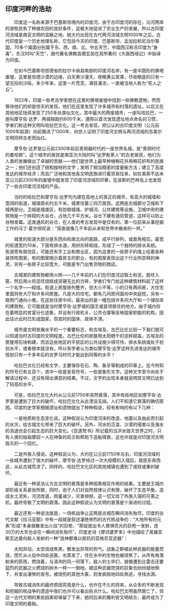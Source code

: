 ## 印度河畔的浩劫

　　印度这一名称来源于巴基斯坦境内的印度河，由于古印度河的存在，沿河两岸的游牧民有了种植农田的良好条件，这极大地促进了农业生产的发展，所以古印度河流域是南亚文明的滥觞之地，她大约出现在古代两河流域文明1000年之后。古代印度是一个历史地理名称，它包括今天的印度、巴基斯坦、孟加拉和尼泊尔等国，70多个属国分别属于东、西、南、北、中五天竺，中国西汉称古印度为“身毒”，东汉时叫“天竺”，唐代著名佛教高僧玄奘在其所著的《大唐西域记》中始译为印度。

　　在如今巴基斯坦信德省的拉尔卡纳县南部的印度河右岸，有一座半圆形的佛塔废墟，这里是信德沙漠的边缘，白天黄沙漫天，夜晚黄云笼罩，尽收眼底的只有一望无际的沙砾。多少年来，这里一片荒芜，满目凄凉，一直被当地人称为“死人之丘”。

　　1922年，印度一些考古学家想在这里的佛塔废墟中找到一些佛教遗物，然而等待他们的却是惊天的发现。他们在这里发现了许多城市和村落的遗址，以后又在其他地区陆续发现了250多处类似文化，其中最大的两座城市，一座叫哈拉巴，一座叫摩亨佐·达罗，两城相距约600千米，遵照以首次发现遗址地点命名的习惯，学者们称这种文明叫哈拉巴文化。这一考古发现，把公认的古印度文明（公元前1000年起源）向前推进了1300年，向世人证明了印度河文明与两河流域的苏美尔文明同样古老而灿烂。

　　摩亨佐·达罗是公元前2300年前后青铜器时代的一座世界名城，是“青铜时代的曼哈顿”。这个城市的居民是南亚次大陆的叫“达罗毗荼人”的古老居民，他们为人类的发展做出了卓越的贡献——他们是世界上最早种植棉花并用棉花织布的民族之一；他们还创造了结构独特的文字；发明了相当精密的度量衡方法；建立了高度发达的城市经济；而且广泛地和其他各文明民族进行着贸易往来，如在美索不达米亚公元前2300年的废墟中就发现了印度河流域的印章，在波斯的巴林岛上也发现了一些古印度河流域的产品。

　　当时的哈拉巴和摩亨佐·达罗均为建在高地上的真正的城市，有高大的城墙和宽阔的街道，城墙周长约五千米，城里住着三四万居民。这两座古城都分卫城和下城两部分。卫城是城堡区，有防御城墙、护城河、公共建筑等设施，卫城中央的建筑物是一个砖砌的大谷仓，占地几千平方米。谷仓下建有通风管道，这样可以防止谷物发霉。这类通风的谷仓，在人类的考古发现中是仅有的。第一位前来从事挖掘工作的马丁·夏尔惊叹说：“简直就像几千年前从未知世界中搬来的一样。”

　　城里的街道大部分是东西向和南北向的直路，成平行排列，或直角相交。最宽的街道宽约10米，下面有排水道，用拱形砖砌成，形成了一个独特的排水系统。街道旁有居住区，可能还有手工业和商业区，因为这里的一些房子的墙上绘着各种装饰性图案，有的图案暗示着房主的职业，有的图案表现出这个行业所崇拜的神灵。另有一些房子比较宽大，可能是专门出售货物的商店。

　　古城里的建筑物都用火砖——几千年前的人们在印度河边取土和泥，脱坯入窑，然后用火将泥坯烧结成坚硬无比的方砖，学者们专门给这种建筑材料起了这样一个名字——砌成。街道上房屋排列整齐，但大小不等，小的只有两间房，大住宅里面则有大厅和许多间房屋。凡是大的住宅，都有几间房间面向中央庭院，另有一扇侧门通向小巷。在这些住房中间，最突出的是一幢包括许多间大厅和一个储存库的建筑物，它可能就是当时摩亨佐·达罗城的国王或首领居住的地方。由于城内存在着明显的贫富分化迹象，并设有行政机关、公共仓廪等反映国家职能的机构，因此估计此时已形成国家，但其时的国体、政体不清。

　　城市是文明发展水平的一个重要标志，和古埃及、古巴比伦比较一下我们就可以知道当时古印度的文明程度。古巴比伦的房屋用太阳晒干的泥砖砌盖，古埃及的房屋用石块构建，而且这些地区的平民区的公共设施少得可怜，排水系统或处于初创水平，或者根本就没有。所以有学者认为类似摩亨佐·达罗这样先进发达的城市规划只有一千多年后的古罗马时代才能达到同等的水平！

　　哈拉巴文化已经有文字，主要保存在石、陶、象牙等制成的印章上。迄今所知的符号已有五百个，其中一些是发音符号，一些是象形文字。这种文字至今尚处于解读过程中，还没有得出满意的结果。不过，文字的出现本身就说明其文明已达到了较高的水平。

　　可是，哈拉巴文化大约从公元前1750年突然衰落，其中有些地区如摩亨佐·达罗更是遭到了巨大的破坏，哈拉巴文化从此湮没无闻。人们不知道它衰落的确切原因。印度的史学家根据遗址和遗物提出了种种假说，较有影响的有以下几种：

　　一是地质和生态变化说。这种假说认为印度河床的改造、地震以及由此而引起的水灾，给古城文化带来了巨大的破坏。另外，河水的泛滥、沙漠的侵害以及海水的消退也会引起生态的巨大变化。《百道梵书》所记载的当洪水毁灭世界之时，只有人类的始祖摩奴一人在神鱼的启示和帮助下造船得救，这也许就是对印度河文明毁灭的一个回忆。

　　二是外族入侵说。这种假说认为，大约在公元前1750年左右，印度河流域的一些城市遭到了很大的破坏，摩亨佐·达罗经过一次大规模的入侵后，居民东奔西逃，从此古城荒凉了。同样的，哈拉巴文化区的其他城镇也遭到了或轻或重的破坏。

　　最近有一种说法认为古文明的衰落是多种因素相互作用的结果。主要是王城内部阶级关系紧张所致，同时，由于人们对自然规律认识有限，破坏了生态平衡，造成水土流失，河流改道，雨量减少，灾害频频，这一切又给了外族入侵的可乘之机，最终导致了文明的衰落。因此这种假说认为文明的衰落是个渐进的过程。

　　最近还有一种说法就是，一场核战争让这两座古城在瞬间消失殆尽。印度的古代文献《拉马亚那》中有一段就是叙述凄绝惨烈的古代核战争的：“大地所有的元素”形成“本身就散发出火焰”的巨枪，“那绽放出令人畏惧亮光的巨枪一发射，连30万的大军也会在一瞬间消失殆尽”。印度史诗《摩诃婆罗多》中也描绘了英雄亚斯瓦达曼向敌人发射的一种“连神都难以抵抗的亚格尼亚武器”：

　　太阳异动，太空烧成焦黑，散发出异常的热气。战象之群被此种武器的能量焚烧，慌忙从火焰中四处逃匿。水蒸发了，住在水中的生物也被烧焦了。从所有角落射来的箭雨，燃烧着，与凛冽的风一同落下。敌人的士卒们，就像遭到比雷击还要猛烈的武器之火燃烧的树木一样一一倒地。被这种武器焚烧的巨象也纷纷就地倒下，并发出凄惨的哀号。被烧伤的其他大象，则发疯般地四处奔逃，寻找水源。

　　导致古城消失的最终原因究竟是什么，也许在不久的将来，从众多的不断发现和挖掘的核战争的遗迹中我们也许可以看出些点什么。哈拉巴文明虽然衰亡了，但这一古代文明的某些因素却保留了下来，她同后来的雅利安文明结合，最终成为了印度文明的基础。